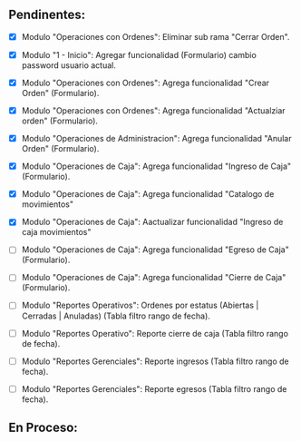 
## Pendinentes:
- [x] Modulo "Operaciones con Ordenes": Eliminar sub rama "Cerrar Orden".
- [X] Modulo "1 - Inicio": Agregar funcionalidad (Formulario) cambio password usuario actual.

- [X] Modulo "Operaciones con Ordenes": Agrega funcionalidad "Crear Orden" (Formulario).
- [X] Modulo "Operaciones con Ordenes": Agrega funcionalidad "Actualziar orden" (Formulario).

- [X] Modulo "Operaciones de Administracion": Agrega funcionalidad "Anular Orden" (Formulario).

- [X] Modulo "Operaciones de Caja": Agrega funcionalidad "Ingreso de Caja" (Formulario).
- [X] Modulo "Operaciones de Caja": Agrega funcionalidad "Catalogo de movimientos"
- [X] Modulo "Operaciones de Caja": Aactualizar funcionalidad "Ingreso de caja movimientos"
- [ ] Modulo "Operaciones de Caja": Agrega funcionalidad "Egreso de Caja" (Formulario).
- [ ] Modulo "Operaciones de Caja": Agrega funcionalidad "Cierre de Caja" (Formulario).

- [ ] Modulo "Reportes Operativos": Ordenes por estatus (Abiertas | Cerradas | Anuladas) (Tabla filtro rango de fecha).
- [ ] Modulo "Reportes Operativo": Reporte cierre de caja (Tabla filtro rango de fecha).

- [ ] Modulo "Reportes Gerenciales": Reporte ingresos (Tabla filtro rango de fecha).
- [ ] Modulo "Reportes Gerenciales": Reporte egresos (Tabla filtro rango de fecha).

## En Proceso:
